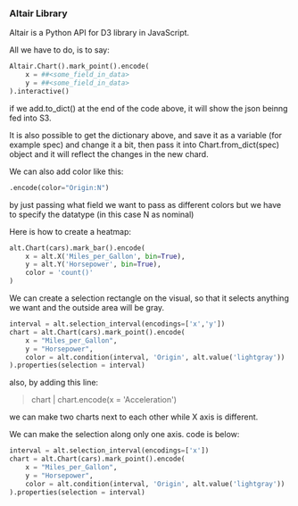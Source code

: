 ### Altair Library
Altair is a Python API for D3 library in JavaScript. 

All we have to do, is to say:
```python 
Altair.Chart().mark_point().encode(
    x = ##<some_field_in_data>
    y = ##<some_field_in_data>
).interactive()
```
if we add.to_dict() at the end of the code above, it will show the json beinng fed into S3.

It is also possible to get the dictionary above, and save it as a variable (for example spec) and change it a bit, then pass it into Chart.from_dict(spec) object and it will reflect the changes in the new chard. 

We can also add color like this:
```python
.encode(color="Origin:N")
```
by just passing what field we want to pass as different colors but we have to specify the datatype (in this case N as nominal)

Here is how to create a heatmap:
```python
alt.Chart(cars).mark_bar().encode(
    x = alt.X('Miles_per_Gallon', bin=True),
    y = alt.Y('Horsepower', bin=True),
    color = 'count()'
)
````

We can create a selection rectangle on the visual, so that it selects anything we want and the outside area will be gray.
```python
interval = alt.selection_interval(encodings=['x','y'])
chart = alt.Chart(cars).mark_point().encode(
    x = "Miles_per_Gallon",
    y = "Horsepower",
    color = alt.condition(interval, 'Origin', alt.value('lightgray'))
).properties(selection = interval)
```

also, by adding this line:

> chart | chart.encode(x = 'Acceleration')

we can make two charts next to each other while X axis is different.


We can make the selection along only one axis. code is below:

```python
interval = alt.selection_interval(encodings=['x'])
chart = alt.Chart(cars).mark_point().encode(
    x = "Miles_per_Gallon",
    y = "Horsepower",
    color = alt.condition(interval, 'Origin', alt.value('lightgray'))
).properties(selection = interval)
```